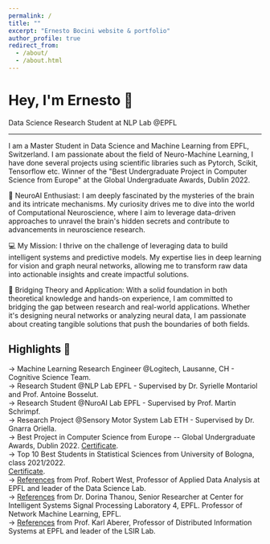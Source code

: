 ```yaml
---
permalink: /
title: ""
excerpt: "Ernesto Bocini website & portfolio"
author_profile: true
redirect_from: 
  - /about/
  - /about.html
---
```

# Hey, I'm Ernesto <span class="wave">👋</span> 
Data Science Research Student at NLP Lab @EPFL<br>

---
I am a Master Student in Data Science and Machine Learning from EPFL, Switzerland. I am passionate about the field of Neuro-Machine Learning, I have done several projects using scientific libraries such as Pytorch, Scikit, Tensorflow etc. Winner of the "Best Undergraduate Project in Computer Science from Europe" at the Global Undergraduate Awards, Dublin 2022.

🧠 NeuroAI Enthusiast: I am deeply fascinated by the mysteries of the brain and its intricate mechanisms. My curiosity drives me to dive into the world of Computational Neuroscience, where I aim to leverage data-driven approaches to unravel the brain's hidden secrets and contribute to advancements in neuroscience research.

💻 My Mission: I thrive on the challenge of leveraging data to build intelligent systems and predictive models. My expertise lies in deep learning for vision and graph neural networks, allowing me to transform raw data into actionable insights and create impactful solutions.

🚀 Bridging Theory and Application: With a solid foundation in both theoretical knowledge and hands-on experience, I am committed to bridging the gap between research and real-world applications. Whether it's designing neural networks or analyzing neural data, I am passionate about creating tangible solutions that push the boundaries of both fields.


## Highlights 🌟
→ Machine Learning Research Engineer @Logitech, Lausanne, CH - Cognitive Science Team.<br>
→ Research Student @NLP Lab EPFL - Supervised by Dr. Syrielle Montariol and Prof. Antoine Bosselut.<br>
→ Research Student @NuroAI Lab EPFL - Supervised by Prof. Martin Schrimpf.<br>
→ Research Project @Sensory Motor System Lab ETH - Supervised by Dr. Gnarra Oriella.<br>
→ Best Project in Computer Science from Europe -- Global Undergraduate Awards, Dublin 2022. [Certificate](files/GlobalUndergradAwards2022.pdf).<br>
→ Top 10 Best Students in Statistical Sciences from University of Bologna, class 2021/2022.<br> [Certificate](files/Unibo-Merit-Award.pdf).<br>
→ [References](/files/reference_letter_Robert_West.pdf) from Prof. Robert West, Professor of Applied Data Analysis at EPFL and leader of the Data Science Lab. <br>
→ [References](/files/reference_letter_Dorina_Thanou.pdf) from Dr. Dorina Thanou, Senior Researcher at Center for Intelligent Systems Signal Processing Laboratory 4, EPFL. Professor of Network Machine Learning, EPFL. <br>
→ [References](/files/reference_letter_Karl_Aberer.pdf) from Prof. Karl Aberer, Professor of Distributed Information Systems at EPFL and leader of the LSIR Lab.
<br><br>
